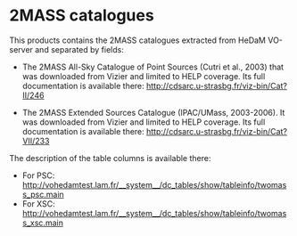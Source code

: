 2MASS catalogues
================

This products contains the 2MASS catalogues extracted from HeDaM VO-server and
separated by fields:

- The 2MASS All-Sky Catalogue of Point Sources (Cutri et al., 2003) that was
  downloaded from Vizier and limited to HELP coverage. Its full documentation is
  available there: http://cdsarc.u-strasbg.fr/viz-bin/Cat?II/246

- The 2MASS Extended Sources Catalogue (IPAC/UMass, 2003-2006). It was
  downloaded from Vizier and limited to HELP coverage. Its full documentation is
  available there: http://cdsarc.u-strasbg.fr/viz-bin/Cat?VII/233

The description of the table columns is available there:

- For PSC: http://vohedamtest.lam.fr/__system__/dc_tables/show/tableinfo/twomass_psc.main
- For XSC: http://vohedamtest.lam.fr/__system__/dc_tables/show/tableinfo/twomass_xsc.main
